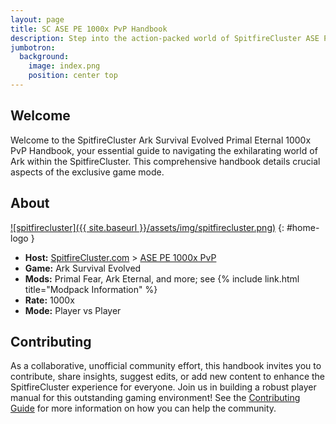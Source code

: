 ```yaml
---
layout: page
title: SC ASE PE 1000x PvP Handbook
description: Step into the action-packed world of SpitfireCluster ASE PE 1000x PvP with knowledge from our handbook.
jumbotron:
  background:
    image: index.png
    position: center top
---
```


## Welcome

Welcome to the SpitfireCluster Ark Survival Evolved Primal Eternal 1000x PvP Handbook, your essential guide to 
navigating the exhilarating world of Ark within the SpitfireCluster. This comprehensive handbook details 
crucial aspects of the exclusive game mode. 

## About

[![spitfirecluster]({{ site.baseurl }}/assets/img/spitfirecluster.png)](https://spitfirecluster.com/)
{: #home-logo }

- **Host:** [SpitfireCluster.com](https://spitfirecluster.com/) > [ASE PE 1000x PvP](https://spitfirecluster.com/index.php/primal-eternal-1000x-pvp/)
- **Game:** Ark Survival Evolved
- **Mods:** Primal Fear, Ark Eternal, and more; see {% include link.html title="Modpack Information" %}
- **Rate:** 1000x
- **Mode:** Player vs Player

## Contributing

As a collaborative, unofficial community effort, this handbook invites you to contribute, share insights, 
suggest edits, or add new content to enhance the SpitfireCluster experience for everyone. 
Join us in building a robust player manual for this outstanding gaming environment! 
See the [Contributing Guide](https://github.com/Spitfire-Cluster-Community/ase-pe-pvp/blob/main/CONTRIBUTING.md) 
for more information on how you can help the community.


<style>
#home-logo {
    float: none;
    width: auto;
}
@media (min-width: 1024px) {
    #home-logo {
        float: right;
        width: 300px;
    }
}
</style>
